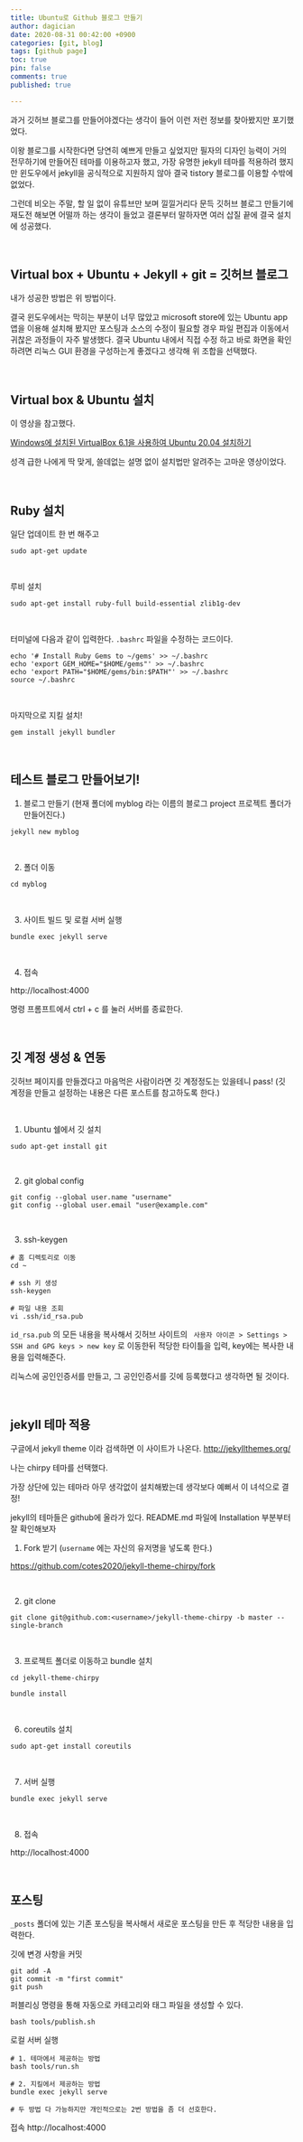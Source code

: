 ```yaml
---
title: Ubuntu로 Github 블로그 만들기
author: dagician
date: 2020-08-31 00:42:00 +0900
categories: [git, blog]
tags: [github page]
toc: true
pin: false
comments: true
published: true

---
```


과거 깃허브 블로그를 만들어야겠다는 생각이 들어 이런 저런 정보를 찾아봤지만 포기했었다.  

이왕 블로그를 시작한다면 당연히 예쁘게 만들고 싶었지만 필자의 디자인 능력이 거의 전무하기에 만들어진 테마를 이용하고자 했고, 가장 유명한 jekyll 테마를 적용하려 했지만 윈도우에서 jekyll을 공식적으로 지원하지 않아 결국 tistory 블로그를 이용할 수밖에 없었다.

그런데 비오는 주말, 할 일 없이 유튜브만 보며 낄낄거리다 문득 깃허브 블로그 만들기에 재도전 해보면 어떨까 하는 생각이 들었고 결론부터 말하자면 여러 삽질 끝에 결국 설치에 성공했다.

<br>

## Virtual box + Ubuntu + Jekyll + git = 깃허브 블로그

내가 성공한 방법은 위 방법이다.

결국 윈도우에서는 막히는 부분이 너무 많았고 microsoft store에 있는 Ubuntu app 앱을 이용해 설치해 봤지만 포스팅과 소스의 수정이 필요할 경우 파일 편집과 이동에서 귀찮은 과정들이 자주 발생했다.  결국 Ubuntu 내에서 직접 수정 하고 바로 화면을 확인 하려면 리눅스 GUI 환경을 구성하는게 좋겠다고 생각해 위 조합을 선택했다.

<br>

## Virtual box & Ubuntu 설치

이 영상을 참고했다.

[Windows에 설치된 VirtualBox 6.1을 사용하여 Ubuntu 20.04 설치하기](https://www.youtube.com/watch?v=gj1sU2Qs9y4)

성격 급한 나에게 딱 맞게, 쓸데없는 설명 없이 설치법만 알려주는 고마운 영상이었다.


<br>

## Ruby 설치

일단 업데이트 한 번 해주고

```
sudo apt-get update
```

<br>


루비 설치

```
sudo apt-get install ruby-full build-essential zlib1g-dev
```

<br>


터미널에 다음과 같이 입력한다. `.bashrc` 파일을 수정하는 코드이다.

```
echo '# Install Ruby Gems to ~/gems' >> ~/.bashrc
echo 'export GEM_HOME="$HOME/gems"' >> ~/.bashrc
echo 'export PATH="$HOME/gems/bin:$PATH"' >> ~/.bashrc
source ~/.bashrc
```

<br>

마지막으로 지킬 설치!

```
gem install jekyll bundler
```

<br>

## 테스트 블로그 만들어보기!

1. 블로그 만들기 (현재 폴더에 myblog 라는 이름의 블로그 project 프로젝트 폴더가 만들어진다.)

```
jekyll new myblog
```

<br>

2. 폴더 이동

```
cd myblog
```

<br>

3. 사이트 빌드 및 로컬 서버 실행

```
bundle exec jekyll serve
```

<br>

4. 접속

http://localhost:4000

명령 프롬프트에서 ctrl + c 를 눌러 서버를 종료한다.

<br>

## 깃 계정 생성 & 연동

깃허브 페이지를 만들겠다고 마음먹은 사람이라면 깃 계정정도는 있을테니 pass!
(깃 계정을 만들고 설정하는 내용은 다른 포스트를 참고하도록 한다.)

<br>

1. Ubuntu 쉘에서 깃 설치

```
sudo apt-get install git
```

<br>

2. git global config

```
git config --global user.name "username"
git config --global user.email "user@example.com"
```

<br>

3. ssh-keygen

```
# 홈 디렉토리로 이동
cd ~

# ssh 키 생성
ssh-keygen

# 파일 내용 조회
vi .ssh/id_rsa.pub
```

`id_rsa.pub` 의 모든 내용을 복사해서 깃허브 사이트의 ` 사용자 아이콘 > Settings > SSH and GPG keys > new key` 로 이동한뒤 적당한 타이틀을 입력, key에는 복사한 내용을 입력해준다.

리눅스에 공인인증서를 만들고, 그 공인인증서를 깃에 등록했다고 생각하면 될 것이다.

<br>

## jekyll 테마 적용

구글에서 jekyll theme 이라 검색하면 이 사이트가 나온다.
http://jekyllthemes.org/


나는 chirpy 테마를 선택했다.

가장 상단에 있는 테마라 아무 생각없이 설치해봤는데 생각보다 예뻐서 이 녀석으로 결정!



jekyll의 테마들은 github에 올라가 있다. README.md 파일에 Installation 부분부터 잘 확인해보자

1. Fork 받기 (`username` 에는 자신의 유저명을 넣도록 한다.)

https://github.com/cotes2020/jekyll-theme-chirpy/fork

<br>

2. git clone

```
git clone git@github.com:<username>/jekyll-theme-chirpy -b master --single-branch
```

<br>

3. 프로젝트 폴더로 이동하고 bundle 설치

```
cd jekyll-theme-chirpy

bundle install
```

<br>

6. coreutils 설치

```
sudo apt-get install coreutils
```

<br>

7. 서버 실행

```
bundle exec jekyll serve
```

<br>

8. 접속

http://localhost:4000

<br>

## 포스팅

`_posts` 폴더에 있는 기존 포스팅을 복사해서 새로운 포스팅을 만든 후 적당한 내용을 입력한다.

깃에 변경 사항을 커밋

```
git add -A
git commit -m "first commit"
git push
```



퍼블리싱 명령을 통해 자동으로 카테고리와 태그 파일을 생성할 수 있다.

```
bash tools/publish.sh
```



로컬 서버 실행

```
# 1. 테마에서 제공하는 방법
bash tools/run.sh

# 2. 지킬에서 제공하는 방법
bundle exec jekyll serve

# 두 방법 다 가능하지만 개인적으로는 2번 방법을 좀 더 선호한다.
```



접속
http://localhost:4000